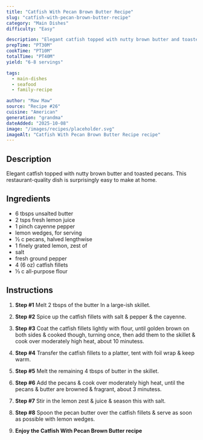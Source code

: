 ```yaml
---
title: "Catfish With Pecan Brown Butter Recipe"
slug: "catfish-with-pecan-brown-butter-recipe"
category: "Main Dishes"
difficulty: "Easy"

description: "Elegant catfish topped with nutty brown butter and toasted pecans. This restaurant-quality dish is surprisingly easy to make at home."
prepTime: "PT30M"
cookTime: "PT10M"
totalTime: "PT40M"
yield: "6-8 servings"

tags:
  - main-dishes
  - seafood
  - family-recipe

author: "Maw Maw"
source: "Recipe #26"
cuisine: "American"
generation: "grandma"
dateAdded: "2025-10-08"
image: "/images/recipes/placeholder.svg"
imageAlt: "Catfish With Pecan Brown Butter Recipe recipe"
---
```


## Description

Elegant catfish topped with nutty brown butter and toasted pecans. This restaurant-quality dish is surprisingly easy to make at home.

## Ingredients

- 6 tbsps unsalted butter
- 2 tsps fresh lemon juice
- 1 pinch cayenne pepper
- lemon wedges, for serving
- ½ c pecans, halved lengthwise
- 1 finely grated lemon, zest of
- salt
- fresh ground pepper
- 4 (6 oz) catfish fillets
- ⅓ c all-purpose flour

## Instructions

1. **Step #1** Melt 2 tbsps of the butter In a large-ish skillet.

2. **Step #2** Spice up the catfish fillets with salt & pepper & the cayenne.

3. **Step #3** Coat the catfish fillets lightly with flour, until golden brown on both sides & cooked though, turning once, then add them to the skillet & cook over moderately high heat, about 10 minutess.

4. **Step #4** Transfer the catfish fillets to a platter, tent with foil wrap & keep warm.

5. **Step #5** Melt the remaining 4 tbsps of butter in the skillet.

6. **Step #6** Add the pecans & cook over moderately high heat, until the pecans & butter are browned & fragrant, about 3 minutess.

7. **Step #7** Stir in the lemon zest & juice & season this with salt.

8. **Step #8** Spoon the pecan butter over the catfish fillets & serve as soon as possible with lemon wedges.

9. **Enjoy the Catfish With Pecan Brown Butter recipe**
